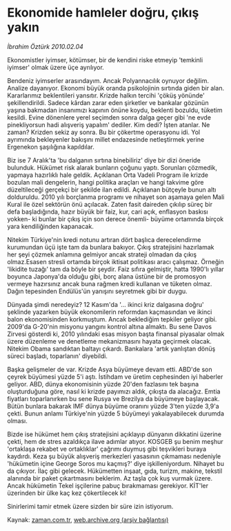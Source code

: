 # Ekonomide hamleler  doğru, çıkış yakın

*İbrahim Öztürk 2010.02.04*

<tr><td class="metin" colspan="2" style="padding-top: 20px; padding-left: 5px; ">Ekonomistler iyimser, kötümser, bir de kendini riske etmeyip 'temkinli iyimser' olmak üzere üçe ayrılıyor.</td></tr><tr><td class="metin" colspan="2" style="padding-top: 20px; padding-left: 5px; "><p>Bendeniz iyimserler arasındayım. Ancak Polyannacılık oynuyor değilim. Analize dayanıyor. Ekonomi büyük oranda psikolojinin sırtında giden bir alan. Kararlarımız beklentileri yansıtır. Krizde halkın tercihi 'çöküş yönünde' şekillendirildi. Sadece kârdan zarar eden şirketler ve bankalar gözünün yaşına bakmadan insanımızı kapının önüne koydu, beklenti bozuldu, tüketim kesildi. Evine dönenlere yerel seçimden sonra dalga geçer gibi 'ne evde pinekliyorsun hadi alışveriş yapalım' dediler. Kim dedi? İşten atanlar. Ne zaman? Krizden sekiz ay sonra. Bu bir çökertme operasyonu idi. Yol ayrımında bekleyenler bakışını millet endazesinde netleştirmek yerine Ergenekon şaşılığına kapıldılar.
<p>Biz ise 7 Aralık'ta 'bu dalganın sırtına binebiliriz' diye bir dizi öneride bulunduk. Hükümet risk alarak bunların çoğunu yaptı. Sorunları çözmedik, yapmaya hazırlıklı hale geldik. Açıklanan Orta Vadeli Program ile krizde bozulan mali dengelerin, hangi politika araçları ve hangi takvime göre düzeltileceği gerçekçi bir şekilde ilan edildi. Açıklanan bütçeyle bunun altı dolduruldu. 2010 yılı borçlanma programı ve nihayet son aşamaya gelen Mali Kural ile özel sektörün önü açılacak. Zaten fasit daireden çıkılıp süreç bir defa başladığında, hazır büyük bir faiz, kur, cari açık, enflasyon baskısı yokken- ki bunlar bir çıkış için son derece önemli- büyüme ortamında birçok yara kendiliğinden kapanacak.
<p>Nitekim Türkiye'nin kredi notunu artıran dört başlıca derecelendirme kurumundan üçü işte tam da bunlara bakıyor. Çıkış stratejisini hazırlamak her şeyi çözmek anlamına gelmiyor ancak strateji olmadan da çıkış olmaz.Esasen stresli ortamda birçok iktisat politikası aracı çalışmaz. Örneğin 'likidite tuzağı' tam da böyle bir şeydir. Faiz sıfıra gelmiştir, hatta 1990'lı yıllar boyunca Japonya'da olduğu gibi, borç alana üstüne bir de promosyon vermeye hazırsınız ancak buna rağmen kredi kullanan ve tüketen olmaz. Dağın tepesinden Endülüs'ün yanışını seyretmek gibi bir duygu.
<p>Dünyada şimdi neredeyiz? 12 Kasım'da '... ikinci kriz dalgasına doğru' şeklinde yazarken büyük ekonomilerin reformdan kaçmasından ve ikinci balon ekonomisinden korkmuştum. Ancak beklediğim tepkiler geliyor gibi. 2009'da G-20'nin misyonu yangını kontrol altına almaktı. Bu sene Davos Zirvesi gösterdi ki, 2010 yılındaki esas misyon başta finansal piyasalar olmak üzere düzenleme ve denetleme mekanizmasını hayata geçirmek olacak. Nitekim Obama sandıktan baltayı çıkardı. Bankalara 'artık yanlıştan dönüş süreci başladı, toparlanın' diyebildi.
<p>Başka gelişmeler de var. Krizde Asya büyümeye devam etti. ABD'de son çeyrek büyümesi yüzde 5'i aştı. İstihdam ve üretim cephesinden iyi haberler geliyor. ABD, dünya ekonomisinin yüzde 20'den fazlasını tek başına oluşturduğuna göre, nasıl ki krizde payımızı aldık, çıkışta da alacağız. Emtia fiyatları toparlanırken bu sene Rusya ve Brezilya da büyümeye başlayacak. Bütün bunlara bakarak IMF dünya büyüme oranını yüzde 3'ten yüzde 3,9'a çekti. Bunun anlamı Türkiye'nin yüzde 5 büyümeyi yakalayabilecek durumda olması.
<p>Bizde ise hükümet hem çıkış stratejisini açıklayıp dünyanın dikkatini üzerine çekti, hem de stres azaldıkça ilave adımlar atıyor. KOSGEB şu benim meşhur 'ortaklaşa rekabet ve ortaklıklar' çağrımı duymuş gibi teşvikleri buraya kaydırdı. Keza şu büyük alışveriş merkezleri yasasının çıkmaması nedeniyle 'hükümetin içine George Soros mu kaçmış?' diye işkilleniyordum. Nihayet bu da çıkıyor. İlaç gibi gelecek. Hükümetten inşaat, gıda, turizm, makine, tekstil alanında bir paket çıkartmasını beklerim. Az taşla çok kuş vurmak üzere. Ancak hükümetin Tekel işçilerine pabuç bırakmaması gerekiyor. KİT'ler üzerinden bir ülke kaç kez çökertilecek ki!
<p>Sinirlerimi tamir etmek üzere sizden bir süre izin istiyorum. <br/></p></p></p></p></p></p></p></td></tr>

Kaynak: [zaman.com.tr](http://zaman.com.tr/yazar.do?yazino=947901), [web.archive.org (arşiv bağlantısı)](http://web.archive.org/web/20100316090136/http://www.zaman.com.tr:80/yazar.do?yazino=947901)
